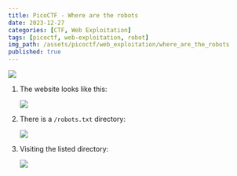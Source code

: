 ```yaml
---
title: PicoCTF - Where are the robots
date: 2023-12-27
categories: [CTF, Web Exploitation]
tags: [picoctf, web-exploitation, robot]
img_path: /assets/picoctf/web_exploitation/where_are_the_robots
published: true
---
```


![](room_banner.png)

1. The website looks like this:

    ![](home.png)

2. There is a `/robots.txt` directory:

    ![](robots_dir.png)

3. Visiting the listed directory:

    ![](flag.png)

